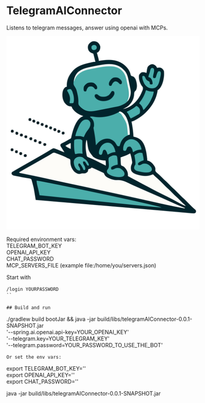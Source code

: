 # TelegramAIConnector

Listens to telegram messages, answer using openai with MCPs.

![cute mascot](https://raw.githubusercontent.com/beothorn/telegramAIConnector/refs/heads/main/logo.svg)

Required environment vars:  
TELEGRAM_BOT_KEY  
OPENAI_API_KEY  
CHAT_PASSWORD  
MCP_SERVERS_FILE  (example file:/home/you/servers.json)  

Start with
```
/login YOURPASSWORD
``

## Build and run

```
./gradlew build bootJar && java -jar build/libs/telegramAIConnector-0.0.1-SNAPSHOT.jar \
'--spring.ai.openai.api-key=YOUR_OPENAI_KEY' \
'--telegram.key=YOUR_TELEGRAM_KEY' \
'--telegram.password=YOUR_PASSWORD_TO_USE_THE_BOT'
```  
Or set the env vars:  
```
export TELEGRAM_BOT_KEY=''  
export OPENAI_API_KEY=''   
export CHAT_PASSWORD=''  

java -jar build/libs/telegramAIConnector-0.0.1-SNAPSHOT.jar
```